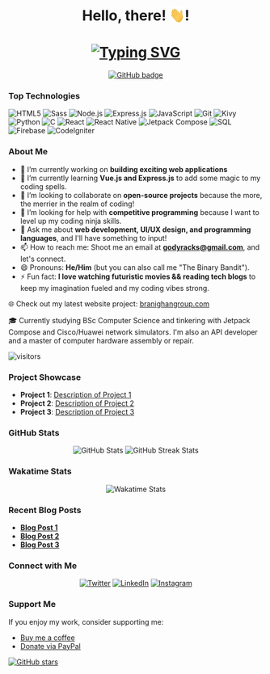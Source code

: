 <h1 align="center">Hello, there! <img src="https://raw.githubusercontent.com/ABSphreak/ABSphreak/master/gifs/Hi.gif" width="30px" height="32px" style="margin-bottom: -5px;"/>!</h1>

<h1 align="center">
  <a href="https://git.io/typing-svg">
    <img src="https://readme-typing-svg.herokuapp.com?font=Fira+Code&pause=1000&width=435&lines=I'm+Godfrey+Matagaro!...;A+Software+Developer+...;and+Web+Designer...;Enhance+your+coding+experience+!🖤&center=true&size=20" alt="Typing SVG" />
  </a>
</h1>

<p align="center">
  <a href="https://github.com/GodyRacks?tab=followers">
    <img src="https://img.shields.io/github/followers/GodyRacks?label=Followers&logo=GitHub&style=for-the-badge&hide_border=true" alt="GitHub badge"/>
  </a>
</p>

### Top Technologies
![HTML5](https://img.shields.io/badge/html5-%23E34F26.svg?style=for-the-badge&logo=html5&logoColor=white)
![Sass](https://img.shields.io/badge/sass-%23CC6699.svg?style=for-the-badge&logo=sass&logoColor=white)
![Node.js](https://img.shields.io/badge/node.js-%23339933.svg?style=for-the-badge&logo=node.js&logoColor=white)
![Express.js](https://img.shields.io/badge/express.js-%23404d59.svg?style=for-the-badge&logo=express&logoColor=white)
![JavaScript](https://img.shields.io/badge/javascript-%23323330.svg?style=for-the-badge&logo=javascript&logoColor=%23F7DF1E)
![Git](https://img.shields.io/badge/git-%23F05033.svg?style=for-the-badge&logo=git&logoColor=white)
![Kivy](https://img.shields.io/badge/kivy-%23FF8700.svg?style=for-the-badge&logo=kivy&logoColor=white)
![Python](https://img.shields.io/badge/python-%2314354C.svg?style=for-the-badge&logo=python&logoColor=white)
![C](https://img.shields.io/badge/c-%2300599C.svg?style=for-the-badge&logo=c&logoColor=white)
![React](https://img.shields.io/badge/React-61DAFB?style=for-the-badge&logo=react&logoColor=white)
![React Native](https://img.shields.io/badge/React_Native-%2361DAFB?style=for-the-badge&logo=react&logoColor=white)
![Jetpack Compose](https://img.shields.io/badge/jetpack%20compose-%23000000.svg?style=for-the-badge&logo=android&logoColor=white)
![SQL](https://img.shields.io/badge/SQL-00000F?style=for-the-badge&logo=sqlite&logoColor=white)
![Firebase](https://img.shields.io/badge/Firebase-FFCA28?style=for-the-badge&logo=firebase&logoColor=white)
![CodeIgniter](https://img.shields.io/badge/CodeIgniter-%23EE432E.svg?style=for-the-badge&logo=codeigniter&logoColor=white)

### About Me
- 🔭 I’m currently working on **building exciting web applications**
- 🌱 I’m currently learning **Vue.js and Express.js** to add some magic to my coding spells.
- 👯 I’m looking to collaborate on **open-source projects** because the more, the merrier in the realm of coding!
- 🤔 I’m looking for help with **competitive programming** because I want to level up my coding ninja skills.
- 💬 Ask me about **web development, UI/UX design, and programming languages**, and I'll have something to input!
- 📫 How to reach me: Shoot me an email at **[godyracks@gmail.com](mailto:godyracks@gmail.com)**, and let's connect.
- 😄 Pronouns: **He/Him** (but you can also call me "The Binary Bandit").
- ⚡ Fun fact: **I love watching futuristic movies && reading tech blogs** to keep my imagination fueled and my coding vibes strong.

🌐 Check out my latest website project: [branighangroup.com](https://branighangroup.com)

🎓 Currently studying BSc Computer Science and tinkering with Jetpack Compose and Cisco/Huawei network simulators. I'm also an API developer and a master of computer hardware assembly or repair.

![visitors](https://visitor-badge.laobi.icu/badge?page_id=GodyRacks.GodyRacks)

### Project Showcase
- **Project 1**: [Description of Project 1](link-to-project-1)
- **Project 2**: [Description of Project 2](link-to-project-2)
- **Project 3**: [Description of Project 3](link-to-project-3)

### GitHub Stats
<p align="center">
  <img src="https://github-readme-stats.vercel.app/api?username=GodyRacks&show_icons=true&theme=radical" alt="GitHub Stats"/>
  <img src="https://github-readme-streak-stats.herokuapp.com/?user=GodyRacks&theme=radical" alt="GitHub Streak Stats"/>
</p>

### Wakatime Stats
<p align="center">
  <img src="https://github-readme-stats.vercel.app/api/wakatime?username=GodyRacks&theme=radical" alt="Wakatime Stats"/>
</p>

### Recent Blog Posts
- **[Blog Post 1](link-to-blog-post-1)**
- **[Blog Post 2](link-to-blog-post-2)**
- **[Blog Post 3](link-to-blog-post-3)**

### Connect with Me
<p align="center">
  <a href="https://twitter.com/gody_racks" target="_blank"><img alt="Twitter" src="https://img.shields.io/badge/Twitter-%231DA1F2.svg?&style=for-the-badge&logo=Twitter&logoColor=white"/></a>
  <a href="https://www.linkedin.com/in/godfrey-onyinkwa-93712827a/" target="_blank"><img alt="LinkedIn" src="https://img.shields.io/badge/LinkedIn-%230077B5.svg?&style=for-the-badge&logo=LinkedIn&logoColor=white"/></a>
  <a href="https://www.instagram.com/gody_racks/" target="_blank"><img alt="Instagram" src="https://img.shields.io/badge/Instagram-%23E4405F.svg?&style=for-the-badge&logo=Instagram&logoColor=white"/></a>
</p>

### Support Me
If you enjoy my work, consider supporting me:
- [Buy me a coffee](link-to-buy-me-a-coffee)
- [Donate via PayPal](link-to-paypal)

[![GitHub stars](https://img.shields.io/github/stars/GodyRacks/GodyRacks.svg?style=social&label=Star)](https://github.com/GodyRacks/GodyRacks)
